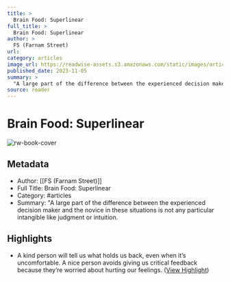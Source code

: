 ```yaml
---
title: >
  Brain Food: Superlinear
full_title: >
  Brain Food: Superlinear
author: >
  FS (Farnam Street)
url: 
category: articles
image_url: https://readwise-assets.s3.amazonaws.com/static/images/article1.be68295a7e40.png
published_date: 2023-11-05
summary: >
  "A large part of the difference between the experienced decision maker and the novice in these situations is not any particular intangible like judgment or intuition.
source: reader
---
```

# Brain Food: Superlinear

![rw-book-cover](https://readwise-assets.s3.amazonaws.com/static/images/article1.be68295a7e40.png)

## Metadata
- Author: [[FS (Farnam Street)]]
- Full Title: Brain Food: Superlinear
- Category: #articles
- Summary: "A large part of the difference between the experienced decision maker and the novice in these situations is not any particular intangible like judgment or intuition.

## Highlights
- A kind person will tell us what holds us back, even when it’s uncomfortable. A nice person avoids giving us critical feedback because they’re worried about hurting our feelings. ([View Highlight](https://read.readwise.io/read/01hejma2x5ym20ffg9dw5qhdgk))


